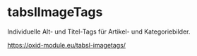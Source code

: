 # tabslImageTags

Individuelle Alt- und Titel-Tags für Artikel- und Kategoriebilder.

https://oxid-module.eu/tabsl-imagetags/
